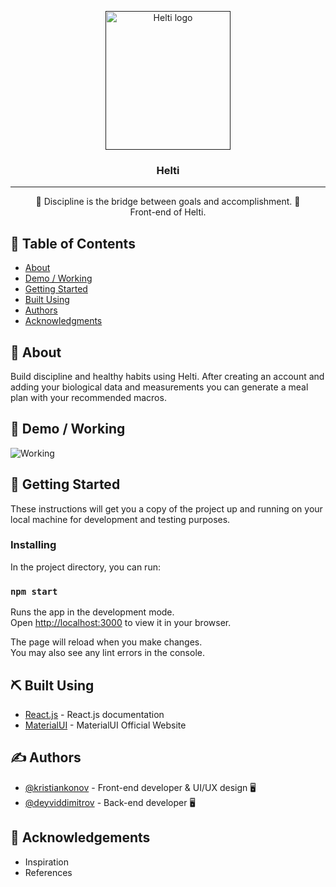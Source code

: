 <p align="center">
  <a href="" rel="noopener">
 <img width=200px height=222px src="https://i.imgur.com/oM2M7PG.jpg" alt="Helti logo"></a>
</p>

<h3 align="center">Helti</h3>

---

<p align="center"> 🍓 Discipline is the bridge between goals and accomplishment. 🥑
    <br> 
    Front-end of Helti.
</p>

## 📝 Table of Contents
+ [About](#about)
+ [Demo / Working](#demo)
+ [Getting Started](#getting_started)
+ [Built Using](#built_using)
+ [Authors](#authors)
+ [Acknowledgments](#acknowledgement)

## 🧐 About <a name = "about"></a>
Build discipline and healthy habits using Helti. After creating an account and adding your biological data and measurements you can generate a meal plan with your recommended macros.

## 🎥 Demo / Working <a name = "demo"></a>
![Working](https://media.giphy.com/media/W95Ym5CfZ97HRggpoq/giphy.gif)

## 🏁 Getting Started <a name = "getting_started"></a>
These instructions will get you a copy of the project up and running on your local machine for development and testing purposes.

### Installing

In the project directory, you can run:

### `npm start`

Runs the app in the development mode.\
Open [http://localhost:3000](http://localhost:3000) to view it in your browser.

The page will reload when you make changes.\
You may also see any lint errors in the console.

## ⛏️ Built Using <a name = "built_using"></a>
+ [React.js](https://reactjs.org/docs/getting-started.html) - React.js documentation
+ [MaterialUI](https://mui.com/) - MaterialUI Official Website

## ✍️ Authors <a name = "authors"></a>
+ [@kristiankonov](https://github.com/kristiankonov) - Front-end developer & UI/UX design 🖥️
+ [@deyviddimitrov](https://github.com/deyviddimitrov) - Back-end developer 🖥️

## 🎉 Acknowledgements <a name = "acknowledgement"></a>
+ Inspiration
+ References